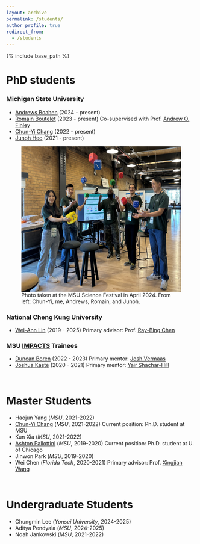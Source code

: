 ```yaml
---
layout: archive
permalink: /students/
author_profile: true
redirect_from:
  - /students
---
```


{% include base_path %}

PhD students
======

### Michigan State University
* [Andrews Boahen](https://directory.natsci.msu.edu/Directory/Profiles/Person/102513) (2024 -  present)
* [Romain Boutelet](https://directory.natsci.msu.edu/Directory/Profiles/Person/102496?org=2&group=188) (2023 -  present) Co-supervised with Prof. [Andrew O. Finley](https://www.finley-lab.com/)
* [Chun-Yi Chang](https://directory.natsci.msu.edu/Directory/Profiles/Person/102448?org=2&group=188) (2022 -  present)
* [Junoh Heo](https://heojunoh.github.io/) (2021 -  present)


<figure>
<img src='/images/student_pic.jpeg' width="500" height="387" style="margin: 0 auto; display: block;">
<figcaption>Photo taken at the MSU Science Festival in April 2024. From left: Chun-Yi, me, Andrews, Romain, and Junoh.</figcaption>
</figure>


### National Cheng Kung University

* [Wei-Ann Lin](https://weiannlin.github.io/) (2019 -  2025) 
    Primary advisor: Prof. [Ray-Bing Chen](https://sites.google.com/view/ray-bingchenswebsite/home)

### MSU [IMPACTS](https://impacts.natsci.msu.edu/) Trainees

* [Duncan Boren](https://directory.natsci.msu.edu/Directory/Profiles/Person/100315) (2022 -  2023) 
    Primary mentor: [Josh Vermaas](https://directory.natsci.msu.edu/Directory/Profiles/Person/100419)
* [Joshua Kaste](https://directory.natsci.msu.edu/Directory/Profiles/Person/100288) (2020 -  2021) 
    Primary mentor: [Yair Shachar-Hill](https://shachar-hilllab.natsci.msu.edu/)

<br>
  
Master Students
======

* Haojun Yang  (*MSU*, 2021-2022)
* [Chun-Yi Chang](https://directory.natsci.msu.edu/Directory/Profiles/Person/102448?org=2&group=188) (*MSU*, 2021-2022)
    Current position: Ph.D. student at MSU
* Kun Xia (*MSU*, 2021-2022)
* [Ashton Pallottini](https://www.ashtonpallottini.com/) (*MSU*, 2019-2020)
    Current position: Ph.D. student at U. of Chicago
* Jinwon Park (*MSU*, 2019-2020)
* Wei Chen (*Florida Tech*, 2020-2021)
    Primary advisor: Prof. [Xingjian Wang](https://www.depe.tsinghua.edu.cn/depeen/info/1297/1261.htm)


<br>

Undergraduate Students
======

* Chungmin Lee (*Yonsei University*, 2024-2025)
* Aditya Pendyala (*MSU*, 2024-2025)
* Noah Jankowski (*MSU*, 2021-2022)

